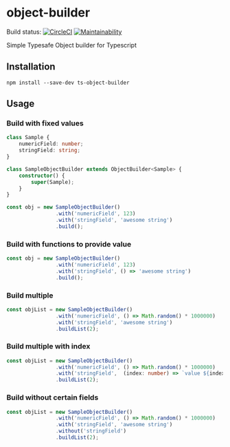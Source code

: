 # object-builder

Build status: [![CircleCI](https://circleci.com/gh/pkspks/ts-object-builder.svg?style=svg)](https://circleci.com/gh/pkspks/ts-object-builder)
[![Maintainability](https://api.codeclimate.com/v1/badges/b322b07affdd35f2d2d0/maintainability)](https://codeclimate.com/github/pkspks/ts-object-builder/maintainability)

Simple Typesafe Object builder for Typescript


## Installation

`npm install --save-dev ts-object-builder`


## Usage

### Build with fixed values
```typescript
class Sample {
    numericField: number;
    stringField: string;
}

class SampleObjectBuilder extends ObjectBuilder<Sample> {
    constructor() {
        super(Sample);
    }
}

const obj = new SampleObjectBuilder()
                .with('numericField', 123)
                .with('stringField', 'awesome string')
                .build();
```

### Build with functions to provide value
```typescript
const obj = new SampleObjectBuilder()
                .with('numericField', 123)
                .with('stringField', () => 'awesome string')
                .build();
```

### Build multiple
```typescript
const objList = new SampleObjectBuilder()
                .with('numericField', () => Math.random() * 1000000)
                .with('stringField', 'awesome string')
                .buildList(2);
```


### Build multiple with index
```typescript
const objList = new SampleObjectBuilder()
                .with('numericField', () => Math.random() * 1000000)
                .with('stringField',  (index: number) => `value ${index}`)
                .buildList(2);
```

### Build without certain fields
```typescript
const objList = new SampleObjectBuilder()
                .with('numericField', () => Math.random() * 1000000)
                .with('stringField', 'awesome string')
                .without('stringField')
                .buildList(2);
```

